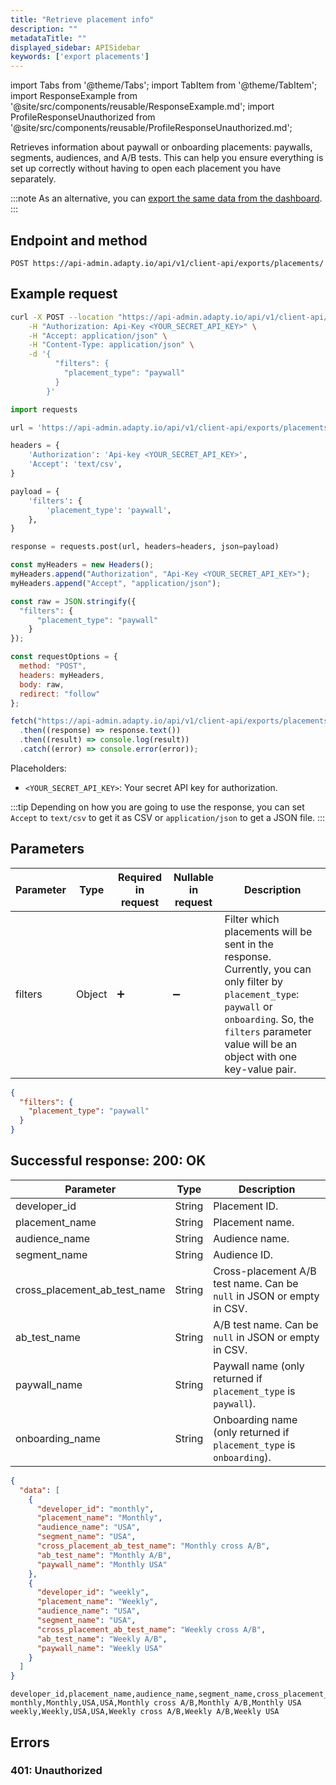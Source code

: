 ```yaml
---
title: "Retrieve placement info"
description: ""
metadataTitle: ""
displayed_sidebar: APISidebar
keywords: ['export placements']
---
```


import Tabs from '@theme/Tabs';
import TabItem from '@theme/TabItem';
import ResponseExample from '@site/src/components/reusable/ResponseExample.md';
import ProfileResponseUnauthorized from '@site/src/components/reusable/ProfileResponseUnauthorized.md';

Retrieves information about paywall or onboarding placements: paywalls, segments, audiences, and A/B tests. This can help you ensure everything is set up correctly without having to open each placement you have separately.

:::note
As an alternative, you can [export the same data from the dashboard](export-placements.md).
:::

## Endpoint and method

```
POST https://api-admin.adapty.io/api/v1/client-api/exports/placements/
```

## Example request

<Tabs groupId="api-lang" queryString>
<TabItem value="curl" label="cURL" default> 

```bash showLineNumbers
curl -X POST --location "https://api-admin.adapty.io/api/v1/client-api/exports/placements/" \
    -H "Authorization: Api-Key <YOUR_SECRET_API_KEY>" \
    -H "Accept: application/json" \
    -H "Content-Type: application/json" \
    -d '{
          "filters": {
            "placement_type": "paywall"
          }
        }'
```

</TabItem> 

<TabItem value="python" label="Python" default> 

```python showLineNumbers
import requests

url = 'https://api-admin.adapty.io/api/v1/client-api/exports/placements/'

headers = {
    'Authorization': 'Api-key <YOUR_SECRET_API_KEY>',
    'Accept': 'text/csv',
}

payload = {
    'filters': {
        'placement_type': 'paywall',
    },
}

response = requests.post(url, headers=headers, json=payload)
```

</TabItem>

<TabItem value="js" label="JavaScript" default> 

```javascript showLineNumbers
const myHeaders = new Headers();
myHeaders.append("Authorization", "Api-Key <YOUR_SECRET_API_KEY>");
myHeaders.append("Accept", "application/json");

const raw = JSON.stringify({
  "filters": {
      "placement_type": "paywall"
    }
});

const requestOptions = {
  method: "POST",
  headers: myHeaders,
  body: raw,
  redirect: "follow"
};

fetch("https://api-admin.adapty.io/api/v1/client-api/exports/placements/", requestOptions)
  .then((response) => response.text())
  .then((result) => console.log(result))
  .catch((error) => console.error(error));
```

</TabItem> 


</Tabs>

Placeholders:

- `<YOUR_SECRET_API_KEY>`: Your secret API key for authorization.

:::tip
Depending on how you are going to use the response, you can set `Accept` to `text/csv` to get it as CSV or `application/json` to get a JSON file.
:::

## Parameters


| Parameter | Type   | Required in request | Nullable in request | Description                                                                                                                                                                                                              |
|-----------|--------|---------------------|---------------------|--------------------------------------------------------------------------------------------------------------------------------------------------------------------------------------------------------------------------|
| filters   | Object | :heavy_plus_sign:   | :heavy_minus_sign:  | Filter which placements will be sent in the response.  <br/> Currently, you can only filter by `placement_type`: `paywall` or `onboarding`. So, the `filters` parameter value will be an object with one key-value pair. |

```json showLineNumbers
{
  "filters": {
    "placement_type": "paywall"
  }
}
```

## Successful response: 200: OK

| Parameter                    | Type   | Description                                                           |
|------------------------------|--------|-----------------------------------------------------------------------|
| developer_id                 | String | Placement ID.                                                         |
| placement_name               | String | Placement name.                                                       |
| audience_name                | String | Audience name.                                                        |
| segment_name                 | String | Audience ID.                                                          |
| cross_placement_ab_test_name | String | Cross-placement A/B test name. Can be `null` in JSON or empty in CSV. |
| ab_test_name                 | String | A/B test name. Can be `null` in JSON or empty in CSV.                 |
| paywall_name                 | String | Paywall name (only returned if `placement_type` is `paywall`).        |
| onboarding_name              | String | Onboarding name (only returned if `placement_type` is `onboarding`).  |

<Tabs>
<TabItem value="json" label="JSON" default> 

```json
{
  "data": [
    {
      "developer_id": "monthly",
      "placement_name": "Monthly",
      "audience_name": "USA",
      "segment_name": "USA",
      "cross_placement_ab_test_name": "Monthly cross A/B",
      "ab_test_name": "Monthly A/B",
      "paywall_name": "Monthly USA"
    },
    {
      "developer_id": "weekly",
      "placement_name": "Weekly",
      "audience_name": "USA",
      "segment_name": "USA",
      "cross_placement_ab_test_name": "Weekly cross A/B",
      "ab_test_name": "Weekly A/B",
      "paywall_name": "Weekly USA"
    }
  ]
}
```
</TabItem>

<TabItem value="csv" label="CSV" default> 

```csv
developer_id,placement_name,audience_name,segment_name,cross_placement_ab_test_name,ab_test_name,paywall_name
monthly,Monthly,USA,USA,Monthly cross A/B,Monthly A/B,Monthly USA
weekly,Weekly,USA,USA,Weekly cross A/B,Weekly A/B,Weekly USA
```
</TabItem>

</Tabs>

## Errors

### 401: Unauthorized

<ProfileResponseUnauthorized /> 

